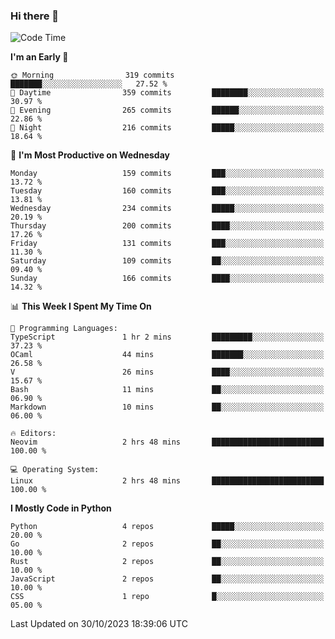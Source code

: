 ### Hi there 👋
<!--START_SECTION:waka-->
![Code Time](http://img.shields.io/badge/Code%20Time-193%20hrs%2053%20mins-blue)

**I'm an Early 🐤** 

```text
🌞 Morning                319 commits         ███████░░░░░░░░░░░░░░░░░░   27.52 % 
🌆 Daytime                359 commits         ████████░░░░░░░░░░░░░░░░░   30.97 % 
🌃 Evening                265 commits         ██████░░░░░░░░░░░░░░░░░░░   22.86 % 
🌙 Night                  216 commits         █████░░░░░░░░░░░░░░░░░░░░   18.64 % 
```
📅 **I'm Most Productive on Wednesday** 

```text
Monday                   159 commits         ███░░░░░░░░░░░░░░░░░░░░░░   13.72 % 
Tuesday                  160 commits         ███░░░░░░░░░░░░░░░░░░░░░░   13.81 % 
Wednesday                234 commits         █████░░░░░░░░░░░░░░░░░░░░   20.19 % 
Thursday                 200 commits         ████░░░░░░░░░░░░░░░░░░░░░   17.26 % 
Friday                   131 commits         ███░░░░░░░░░░░░░░░░░░░░░░   11.30 % 
Saturday                 109 commits         ██░░░░░░░░░░░░░░░░░░░░░░░   09.40 % 
Sunday                   166 commits         ████░░░░░░░░░░░░░░░░░░░░░   14.32 % 
```


📊 **This Week I Spent My Time On** 

```text
💬 Programming Languages: 
TypeScript               1 hr 2 mins         █████████░░░░░░░░░░░░░░░░   37.23 % 
OCaml                    44 mins             ███████░░░░░░░░░░░░░░░░░░   26.58 % 
V                        26 mins             ████░░░░░░░░░░░░░░░░░░░░░   15.67 % 
Bash                     11 mins             ██░░░░░░░░░░░░░░░░░░░░░░░   06.90 % 
Markdown                 10 mins             ██░░░░░░░░░░░░░░░░░░░░░░░   06.00 % 

🔥 Editors: 
Neovim                   2 hrs 48 mins       █████████████████████████   100.00 % 

💻 Operating System: 
Linux                    2 hrs 48 mins       █████████████████████████   100.00 % 
```

**I Mostly Code in Python** 

```text
Python                   4 repos             █████░░░░░░░░░░░░░░░░░░░░   20.00 % 
Go                       2 repos             ██░░░░░░░░░░░░░░░░░░░░░░░   10.00 % 
Rust                     2 repos             ██░░░░░░░░░░░░░░░░░░░░░░░   10.00 % 
JavaScript               2 repos             ██░░░░░░░░░░░░░░░░░░░░░░░   10.00 % 
CSS                      1 repo              █░░░░░░░░░░░░░░░░░░░░░░░░   05.00 % 
```




 Last Updated on 30/10/2023 18:39:06 UTC
<!--END_SECTION:waka-->

<!--
**YoganshSharma/YoganshSharma** is a ✨ _special_ ✨ repository because its `README.md` (this file) appears on your GitHub profile.

Here are some ideas to get you started:

- 🔭 I’m currently working on ...
- 🌱 I’m currently learning ...
- 👯 I’m looking to collaborate on ...
- 🤔 I’m looking for help with ...
- 💬 Ask me about ...
- 📫 How to reach me: ...
- 😄 Pronouns: ...
- ⚡ Fun fact: ...
-->
